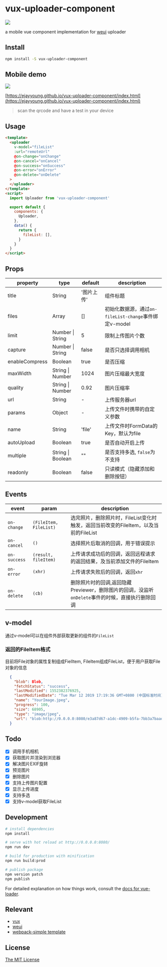 # vux-uploader-component
![](https://www.travis-ci.org/eJayYoung/vux-uploader-component.svg?branch=master)

a mobile vue component implementation for [weui](https://weui.io/weui.js/) uploader

## Install
```bash
npm install -S vux-uploader-component
```


## Mobile demo
![](./assets/qrcode.png)

[https://ejayyoung.github.io/vux-uploader-component/index.html](https://ejayyoung.github.io/vux-uploader-component/index.html)
> scan the qrcode and have a test in your device

## Usage
```html
<template>
  <uploader
    v-model="fileList"
    :url="remoteUrl"
    @on-change="onChange"
    @on-cancel="onCancel"
    @on-success="onSuccess"
    @on-error="onError"
    @on-delete="onDelete"
  >
  </uploader>
</template>
<script>
  import Uploader from 'vux-uploader-component'

  export default {
    components: {
      Uploader,
    },
    data() {
      return {
        fileList: [],
      }
    }
  }
</script>
```



## Props

property | type | default | description
---------| ---- | ------- | -----------
title | String | '图片上传' | 组件标题
files | Array | [] | 初始化数据源，通过`on-fileList-change`事件绑定v-model
limit | Number \| String | 5 | 限制上传图片个数
capture | Number \| String | false | 是否只选择调用相机
enableCompress | Boolean | true | 是否压缩
maxWidth | String \| Number | 1024 | 图片压缩最大宽度
quality | String \| Number | 0.92 | 图片压缩率
url | String | - | 上传服务器url
params | Object | - | 上传文件时携带的自定义参数
name | String | 'file' | 上传文件时FormData的Key，默认为file
autoUpload | Boolean | true | 是否自动开启上传
multiple | String \| Boolean | "" | 是否支持多选, `false`为不支持
readonly | Boolean | false | 只读模式（隐藏添加和删除按钮）

## Events
event | param | description
------| ----- | -----------
`on-change` | `(FileItem, FileList)` | 选完照片，删除照片时，FileList变化时触发，返回当前改变的FileItem，以及当前的FileList
`on-cancel` | `()` | 选择照片后取消的回调，用于错误提示
`on-success` | `(result, fileItem)` | 上传请求成功后的回调，返回远程请求的返回结果，及当前添加文件的FileItem
`on-error` | `(xhr)` | 上传请求失败后的回调，返回`xhr`
`on-delete` | `(cb)` | 删除照片时的回调,返回隐藏Previewer，删除图片的回调，没监听`onDelete`事件的时候，直接执行删除回调

## v-model
通过v-model可以在组件外部获取更新的组件的`FileList`

### 返回的FileItem格式
目前将File对象的属性复制组成FielItem, FileItem组成FileList，便于用户获取File对象的信息
```json
  {
    "blob": Blob,
    "fetchStatus": "success",
    "lastModified": 1552382376925,
    "lastModifiedDate": "Tue Mar 12 2019 17:19:36 GMT+0800 (中国标准时间)",
    "name": "YourImage.jpeg",
    "progress": 100,
    "size": 68905,
    "type": "image/jpeg",
    "url": "blob:http://0.0.0.0:8080/e3a87d67-a1dc-4909-b5fa-7bb3a7baad11",
  }
```

## Todo
- [x] 调用手机相机
- [x] 获取图片并渲染到浏览器
- [x] 解决图片EXIF旋转
- [x] 预览图片
- [x] 删除图片
- [x] 支持上传图片配置
- [x] 显示上传进度
- [x] 支持多选
- [x] 支持v-model获取FileList

## Development

```bash
# install dependencies
npm install

# serve with hot reload at http://0.0.0.0:8080/
npm run dev

# build for production with minification
npm run build:prod

# publish package
npm version patch
npm publish
```

For detailed explanation on how things work, consult the [docs for vue-loader](http://vuejs.github.io/vue-loader).

## Relevant
- [vux](https://github.com/airyland/vux)
- [weui](https://github.com/weui/weui)
- [webpack-simple template](https://github.com/vuejs-templates/webpack-simple)

## License
[The MIT License](http://opensource.org/licenses/MIT)
